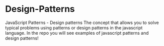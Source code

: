 # Design-Patterns
JavaScript Patterns - Design patterns
The concept that allows you to solve typical problems using patterns or design patterns in the javascript language. 
In the repo you will see examples of javascript patterns and design patterns!
